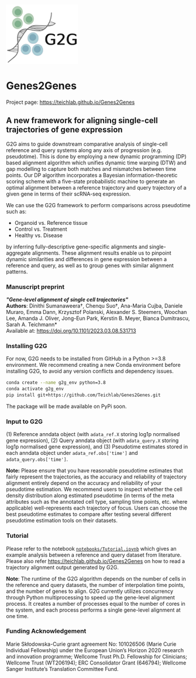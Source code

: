 <p align="left"><img src="G2G_logo.png"></p>

# Genes2Genes
Project page: https://teichlab.github.io/Genes2Genes

## A new framework for aligning single-cell trajectories of gene expression 
G2G aims to guide downstream comparative analysis of single-cell reference and query systems along any axis of progression (e.g. pseudotime). 
This is done by employing a new dynamic programming (DP) based alignment algorithm which unifies dynamic time warping (DTW) and gap modelling to capture both matches and mismatches between time points. Our DP algorithm 
incorporates a Bayesian information-theoretic scoring scheme with a five-state probabilistic machine to generate an optimal alignment between a reference trajectory and query trajectory of a given gene in terms of their scRNA-seq expression. 

We can use the G2G framework to perform comparisons across pseudotime such as:
<ul>
    <li>Organoid vs. Reference tissue
    <li>Control vs. Treatment
    <li>Healthy vs. Disease
</ul>  
by inferring fully-descriptive gene-specific alignments and single-aggregate alignments. 
These alignment results enable us to pinpoint dynamic similarities and differences in gene expression between a reference and query, as well as to group genes with similar alignment patterns.  

### Manuscript preprint 
***"Gene-level alignment of single cell trajectories"*** <br>
**Authors**: Dinithi Sumanaweera†, Chenqu Suo†, Ana-Maria Cujba, Daniele Muraro, Emma Dann, Krzysztof Polanski, Alexander S. Steemers, Woochan Lee, Amanda J. Oliver, Jong-Eun Park, Kerstin B. Meyer, Bianca Dumitrascu, Sarah A. Teichmann* <br>
Available at: https://doi.org/10.1101/2023.03.08.531713 

### **Installing G2G**

For now, G2G needs to be installed from GitHub in a Python >=3.8 environment. We recommend creating a new Conda environment before installing G2G, to avoid any version conflicts and dependency issues.
```bash
conda create --name g2g_env python=3.8 
conda activate g2g_env
pip install git+https://github.com/Teichlab/Genes2Genes.git
```

The package will be made available on PyPi soon.

### **Input to G2G**
(1) Reference anndata object (with `adata_ref.X` storing log1p normalised gene expression), 
(2) Query anndata object (with `adata_query.X` storing log1p normalised gene expression), and
(3) Pseudotime estimates stored in each anndata object under `adata_ref.obs['time']` and `adata_query.obs['time']`.

**Note:** Please ensure that you have reasonable pseudotime estimates that fairly represent the trajectories, as the accuracy and reliability of trajectory alignment entirely depend on the accuracy and reliability of your pseudotime estimation. We recommend users to inspect whether the cell density distribution along estimated pseudotime (in terms of the meta attributes such as the annotated cell type, sampling time points, etc. where applicable) well-represents each trajectory of focus. Users can choose the best pseudotime estimates to compare after testing several different pseudotime estimation tools on their datasets. 

### Tutorial

Please refer to the notebook [`notebooks/Tutorial.ipynb`](https://github.com/Teichlab/Genes2Genes/blob/main/notebooks/Tutorial.ipynb) which gives an example analysis between a reference and query dataset from literature. 
Please also refer https://teichlab.github.io/Genes2Genes on how to read a trajectory alignment output generated by G2G. <br>

**Note**: The runtime of the G2G algorithm depends on the number of cells in the reference and query datasets, the number of interpolation time points, and the number of genes to align. 
G2G currently utilizes concurrency through Python multiprocessing to speed up the gene-level alignment process. It creates a number of processes equal to the number of cores in the system, and each process performs a single gene-level alignment at one time. 


### Funding Acknowledgement
Marie Skłodowska-Curie grant agreement No: 101026506 (Marie Curie Individual Fellowship) under the European Union’s Horizon 2020 research and innovation programme; Wellcome Trust Ph.D. Fellowship for Clinicians; Wellcome Trust (WT206194); ERC Consolidator Grant (646794); Wellcome Sanger Institute’s Translation Committee Fund.
